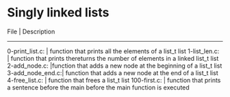# Singly linked lists

File             |     Description
--------------     ----------------
0-print_list.c:  | function that prints all the elements of a list_t list
1-list_len.c:    | function that prints thereturns the number of elements                    in a linked list_t list
2-add_node.c:    |function that adds a new node at the beginning of a list_t list
3-add_node_end.c:| function that adds a new node at the end of a list_t list
4-free_list.c:   | function that frees a list_t list
100-first.c:     | function that prints a sentence before the main                            before the main function is executed
